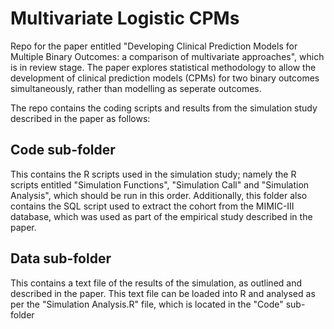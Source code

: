 # Multivariate Logistic CPMs
Repo for the paper entitled "Developing Clinical Prediction Models for Multiple Binary Outcomes: a comparison of multivariate approaches", which is in review stage. The paper explores statistical methodology to allow the development of clinical prediction models (CPMs) for two binary outcomes simultaneously, rather than modelling as seperate outcomes. 

The repo contains the coding scripts and results from the simulation study described in the paper as follows:
## Code sub-folder
This contains the R scripts used in the simulation study; namely the R scripts entitled "Simulation Functions", "Simulation Call" and "Simulation Analysis", which should be run in this order. Additionally, this folder also contains the SQL script used to extract the cohort from the MIMIC-III database, which was used as part of the empirical study described in the paper.

## Data sub-folder
This contains a text file of the results of the simulation, as outlined and described in the paper. This text file can be loaded into R and analysed as per the "Simulation Analysis.R" file, which is located in the "Code" sub-folder
